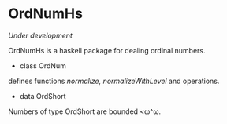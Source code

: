 # OrdNumHs

*Under development*

OrdNumHs is a haskell package for dealing ordinal numbers.

- class OrdNum

defines functions *normalize, normalizeWithLevel* and operations.

- data OrdShort

Numbers of type OrdShort are bounded <ω^ω.
